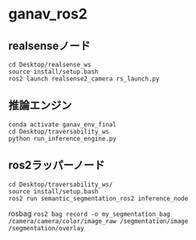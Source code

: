 # ganav_ros2

## realsenseノード
`cd Desktop/realsense_ws`\
`source install/setup.bash`\
`ros2 launch realsense2_camera rs_launch.py`

## 推論エンジン
`conda activate ganav_env_final`\
`cd Desktop/traversability_ws`\
`python run_inference_engine.py`

## ros2ラッパーノード
`cd Desktop/traversability_ws/`\
`source install/setup.bash`\
`ros2 run semantic_segmentation_ros2 inference_node`

rosbag
`ros2 bag record -o my_segmentation_bag /camera/camera/color/image_raw /segmentation/image /segmentation/overlay`

